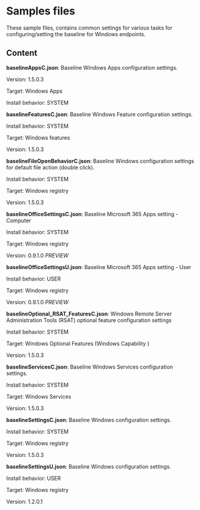 # Samples files

These sample files, contains common settings for various tasks for configuring/setting the baseline for Windows endpoints.

## Content

**baselineAppsC.json**: Baseline Windows Apps configuration settings.

Version: 1.5.0.3

Target: Windows Apps

Install behavior: SYSTEM

**baselineFeaturesC.json**: Baseline Windows Feature configuration settings.

Install behavior: SYSTEM

Target: Windows features

Version: 1.5.0.3

**baselineFileOpenBehaviorC.json**: Baseline Windows configuration settings for default file action (double click).

Install behavior: SYSTEM

Target: Windows registry

Version: 1.5.0.3

**baselineOfficeSettingsC.json**: Baseline Microsoft 365 Apps setting - Computer

Install behavior: SYSTEM

Target: Windows registry

Version: 0.9.1.0 *PREVIEW*

**baselineOfficeSettingsU.json**:  Baseline Microsoft 365 Apps setting - User

Install behavior: USER

Target: Windows registry

Version: 0.9.1.0 *PREVIEW*

**baselineOptional_RSAT_FeaturesC.json**:  Windows Remote Server Administration Tools (RSAT) optional feature configuration settings

Install behavior: SYSTEM

Target: Windows Optional Features (Windows Capability )

Version: 1.5.0.3

**baselineServicesC.json**: Baseline Windows Services configuration settings.

Install behavior: SYSTEM

Target: Windows Services

Version: 1.5.0.3

**baselineSettingsC.json**: Baseline Windows configuration settings.

Install behavior: SYSTEM

Target: Windows registry

Version: 1.5.0.3

**baselineSettingsU.json**: Baseline Windows configuration settings.

Install behavior: USER

Target: Windows registry

Version: 1.2.0.1
